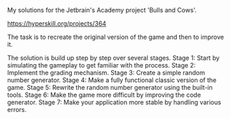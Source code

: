 My solutions for the Jetbrain's Academy project 'Bulls and Cows'. 

https://hyperskill.org/projects/364 

The task is to recreate the original version of the game and then to improve it.

The solution is build up step by step over several stages.
Stage 1: Start by simulating the gameplay to get familiar with the process.
Stage 2: Implement the grading mechanism.
Stage 3: Create a simple random number generator.
Stage 4: Make a fully functional classic version of the game.
Stage 5: Rewrite the random number generator using the built-in tools.
Stage 6: Make the game more difficult by improving the code generator.
Stage 7: Make your application more stable by handling various errors.

